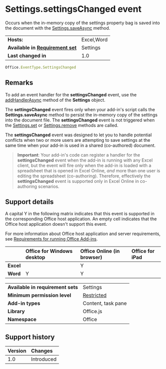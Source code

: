 

# Settings.settingsChanged event
Occurs when the in-memory copy of the settings property bag is saved into the document with the [Settings.saveAsync](https://dev.office.com/reference/add-ins/shared/settings.saveasync) method.

|||
|:-----|:-----|
|**Hosts:**|Excel,Word|
|**Available in [Requirement set](../../docs/overview/specify-office-hosts-and-api-requirements.md)**|Settings|
|**Last changed in**|1.0|

```js
Office.EventType.SettingsChanged
```


## Remarks

To add an event handler for the  **settingsChanged** event, use the [addHandlerAsync](https://dev.office.com/reference/add-ins/shared/settings.addhandlerasync) method of the **Settings** object.

The  **settingsChanged** event fires only when your add-in's script calls the **Settings.saveAsync** method to persist the in-memory copy of the settings into the document file. The **settingsChanged** event is not triggered when the [Settings.set](https://dev.office.com/reference/add-ins/shared/settings.set) or [Settings.remove](https://dev.office.com/reference/add-ins/shared/settings.remove) methods are called.

The  **settingsChanged** event was designed to let you to handle potential conflicts when two or more users are attempting to save settings at the same time when your add-in is used in a shared (co-authored) document.


 >**Important**:  Your add-in's code can register a handler for the  **settingsChanged** event when the add-in is running with any Excel client, but the event will fire only when the add-in is loaded with a spreadsheet that is opened in Excel Online, _and_ more than one user is editing the spreadsheet (co-authoring). Therefore, effectively the **settingsChanged** event is supported only in Excel Online in co-authoring scenarios.


## Support details


A capital Y in the following matrix indicates that this event is supported in the corresponding Office host application. An empty cell indicates that the Office host application doesn't support this event.

For more information about Office host application and server requirements, see [Requirements for running Office Add-ins](../../docs/overview/requirements-for-running-office-add-ins.md).



||**Office for Windows desktop**|**Office Online (in browser)**|**Office for iPad**|
|:-----|:-----|:-----|:-----|
|**Excel**||Y||
|**Word**|Y|Y||

|||
|:-----|:-----|
|**Available in requirement sets**|Settings|
|**Minimum permission level**|[Restricted](../../docs/develop/requesting-permissions-for-api-use-in-content-and-task-pane-add-ins.md)|
|**Add-in types**|Content, task pane|
|**Library**|Office.js|
|**Namespace**|Office|

## Support history




|**Version**|**Changes**|
|:-----|:-----|
|1.0|Introduced|
